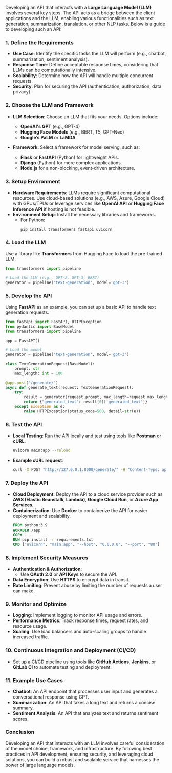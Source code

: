 Developing an API that interacts with a **Large Language Model (LLM)** involves several key steps. The API acts as a bridge between the client applications and the LLM, enabling various functionalities such as text generation, summarization, translation, or other NLP tasks. Below is a guide to developing such an API:

### **1. Define the Requirements**
- **Use Case**: Identify the specific tasks the LLM will perform (e.g., chatbot, summarization, sentiment analysis).
- **Response Time**: Define acceptable response times, considering that LLMs can be computationally intensive.
- **Scalability**: Determine how the API will handle multiple concurrent requests.
- **Security**: Plan for securing the API (authentication, authorization, data privacy).

### **2. Choose the LLM and Framework**
- **LLM Selection**: Choose an LLM that fits your needs. Options include:
  - **OpenAI's GPT** (e.g., GPT-4)
  - **Hugging Face Models** (e.g., BERT, T5, GPT-Neo)
  - **Google’s PaLM** or **LaMDA**
  
- **Framework**: Select a framework for model serving, such as:
  - **Flask** or **FastAPI** (Python) for lightweight APIs.
  - **Django** (Python) for more complex applications.
  - **Node.js** for a non-blocking, event-driven architecture.

### **3. Setup Environment**
- **Hardware Requirements**: LLMs require significant computational resources. Use cloud-based solutions (e.g., AWS, Azure, Google Cloud) with GPUs/TPUs or leverage services like **OpenAI API** or **Hugging Face Inference API** if hosting is not feasible.
- **Environment Setup**: Install the necessary libraries and frameworks.
  - For Python:
    ```bash
    pip install transformers fastapi uvicorn
    ```

### **4. Load the LLM**
Use a library like **Transformers** from Hugging Face to load the pre-trained LLM.

```python
from transformers import pipeline

# Load the LLM (e.g., GPT-2, GPT-3, BERT)
generator = pipeline('text-generation', model='gpt-3')
```

### **5. Develop the API**
Using **FastAPI** as an example, you can set up a basic API to handle text generation requests.

```python
from fastapi import FastAPI, HTTPException
from pydantic import BaseModel
from transformers import pipeline

app = FastAPI()

# Load the model
generator = pipeline('text-generation', model='gpt-3')

class TextGenerationRequest(BaseModel):
    prompt: str
    max_length: int = 100

@app.post("/generate/")
async def generate_text(request: TextGenerationRequest):
    try:
        result = generator(request.prompt, max_length=request.max_length)
        return {"generated_text": result[0]['generated_text']}
    except Exception as e:
        raise HTTPException(status_code=500, detail=str(e))
```

### **6. Test the API**
- **Local Testing**: Run the API locally and test using tools like **Postman** or **cURL**.
  ```bash
  uvicorn main:app --reload
  ```
- **Example cURL request**:
  ```bash
  curl -X POST "http://127.0.0.1:8000/generate/" -H "Content-Type: application/json" -d '{"prompt":"Hello, world!", "max_length":50}'
  ```

### **7. Deploy the API**
- **Cloud Deployment**: Deploy the API to a cloud service provider such as **AWS (Elastic Beanstalk, Lambda)**, **Google Cloud Run**, or **Azure App Services**.
- **Containerization**: Use **Docker** to containerize the API for easier deployment and scalability.
  ```dockerfile
  FROM python:3.9
  WORKDIR /app
  COPY . .
  RUN pip install -r requirements.txt
  CMD ["uvicorn", "main:app", "--host", "0.0.0.0", "--port", "80"]
  ```

### **8. Implement Security Measures**
- **Authentication & Authorization**:
  - Use **OAuth 2.0** or **API Keys** to secure the API.
- **Data Encryption**: Use **HTTPS** to encrypt data in transit.
- **Rate Limiting**: Prevent abuse by limiting the number of requests a user can make.

### **9. Monitor and Optimize**
- **Logging**: Implement logging to monitor API usage and errors.
- **Performance Metrics**: Track response times, request rates, and resource usage.
- **Scaling**: Use load balancers and auto-scaling groups to handle increased traffic.

### **10. Continuous Integration and Deployment (CI/CD)**
- Set up a CI/CD pipeline using tools like **GitHub Actions**, **Jenkins**, or **GitLab CI** to automate testing and deployment.

### **11. Example Use Cases**
- **Chatbot**: An API endpoint that processes user input and generates a conversational response using GPT.
- **Summarization**: An API that takes a long text and returns a concise summary.
- **Sentiment Analysis**: An API that analyzes text and returns sentiment scores.

### **Conclusion**
Developing an API that interacts with an LLM involves careful consideration of the model choice, framework, and infrastructure. By following best practices in API development, ensuring security, and leveraging cloud solutions, you can build a robust and scalable service that harnesses the power of large language models.